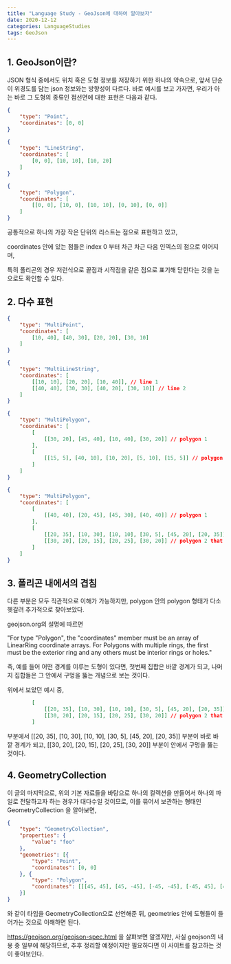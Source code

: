 ```yaml
---
title: "Language Study - GeoJson에 대하여 알아보자"
date: 2020-12-12
categories: LanguageStudies
tags: GeoJson
---
```



## 1. GeoJson이란?

JSON 형식 중에서도 위치 혹은 도형 정보를 저장하기 위한 하나의 약속으로, 앞서 단순이 위경도를 담는 json 정보와는 방향성이 다르다. 바로 예시를 보고 가자면, 우리가 아는 바로 그 도형의 종류인 점선면에 대한 표현은 다음과 같다.

```json
{
    "type": "Point",
    "coordinates": [0, 0]
}
```

```json
{
    "type": "LineString",
    "coordinates": [
        [0, 0], [10, 10], [10, 20]
    ]
}
```

```json
{
    "type": "Polygon",
    "coordinates": [
        [[0, 0], [10, 0], [10, 10], [0, 10], [0, 0]]
    ]
}
```

공통적으로 하나의 가장 작은 단위의 리스트는 점으로 표현하고 있고, 

coordinates 안에 있는 점들은 index 0 부터 차근 차근 다음 인덱스의 점으로 이어지며, 

특히 폴리곤의 경우 저런식으로 끝점과 시작점을 같은 점으로 표기해 닫힌다는 것을 눈으로도 확인할 수 있다.

## 2. 다수 표현

```json
{
    "type": "MultiPoint",
    "coordinates": [
        [10, 40], [40, 30], [20, 20], [30, 10]
    ]
}
```


```json
{
    "type": "MultiLineString",
    "coordinates": [
        [[10, 10], [20, 20], [10, 40]], // line 1 
        [[40, 40], [30, 30], [40, 20], [30, 10]] // line 2
    ]
}
```

```json
{
    "type": "MultiPolygon",
    "coordinates": [
        [
            [[30, 20], [45, 40], [10, 40], [30, 20]] // polygon 1
        ],
        [
            [[15, 5], [40, 10], [10, 20], [5, 10], [15, 5]] // polygon 1
        ]
    ]
}
```


```json
{
    "type": "MultiPolygon",
    "coordinates": [
        [
            [[40, 40], [20, 45], [45, 30], [40, 40]] // polygon 1
        ],
        [
            [[20, 35], [10, 30], [10, 10], [30, 5], [45, 20], [20, 35]],
            [[30, 20], [20, 15], [20, 25], [30, 20]] // polygon 2 that has two geometries
        ]
    ]
}
```

## 3. 폴리곤 내에서의 겹침

다른 부분은 모두 직관적으로 이해가 가능하지만, polygon 안의 polygon 형태가 다소 헷갈려 추가적으로 찾아보았다.

geojson.org의 설명에 따르면

"For type "Polygon", the "coordinates" member must be an array of LinearRing coordinate arrays. For Polygons with multiple rings, the first must be the exterior ring and any others must be interior rings or holes."

즉, 예를 들어 어떤 경계를 이루는 도형이 있다면, 첫번째 집합은 바깥 경계가 되고, 나머지 집합들은 그 안에서 구멍을 뚫는 개념으로 보는 것이다.

위에서 보았던 예시 중,

```json
        [
            [[20, 35], [10, 30], [10, 10], [30, 5], [45, 20], [20, 35]],
            [[30, 20], [20, 15], [20, 25], [30, 20]] // polygon 2 that has two geometries
        ]
```
부분에서 [[20, 35], [10, 30], [10, 10], [30, 5], [45, 20], [20, 35]] 부분이 바로 바깥 경계가 되고, [[30, 20], [20, 15], [20, 25], [30, 20]] 부분이 안에서 구멍을 뚫는 것이다.

## 4. GeometryCollection

이 글의 마지막으로, 위의 기본 자료들을 바탕으로 하나의 컬렉션을 만들어서 하나의 파일로 전달하고자 하는 경우가 대다수일 것이므로, 이를 묶어서 보관하는 형태인 GeometryCollection 을 알아보면,

```json
{
    "type": "GeometryCollection",
    "properties": {
        "value": "foo"
    },
    "geometries": [{
        "type": "Point",
        "coordinates": [0, 0]
    }, {
        "type": "Polygon",
        "coordinates": [[[45, 45], [45, -45], [-45, -45], [-45, 45], [45,45]]]
    }]
}
```

와 같이 타입을 GeometryCollection으로 선언해준 뒤, geometries 안에 도형들이 들어가는 것으로 이해하면 된다.

https://geojson.org/geojson-spec.html 을 살펴보면 알겠지만, 사실 geojson의 내용 중 일부에 해당하므로, 추후 정리할 예정이지만 필요하다면 이 사이트를 참고하는 것이 좋아보인다.